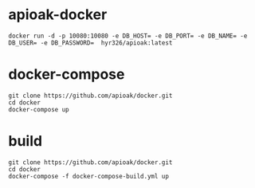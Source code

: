 # apioak-docker
    docker run -d -p 10080:10080 -e DB_HOST= -e DB_PORT= -e DB_NAME= -e DB_USER= -e DB_PASSWORD=  hyr326/apioak:latest

# docker-compose
    git clone https://github.com/apioak/docker.git
    cd docker
    docker-compose up 

# build 
    git clone https://github.com/apioak/docker.git
    cd docker
    docker-compose -f docker-compose-build.yml up 

